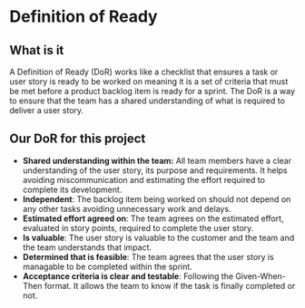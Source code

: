 # Definition of Ready

## What is it

A Definition of Ready (DoR) works like a checklist that ensures a task or user story is ready to be worked on meaning it is a set of criteria that must be met before a product backlog item is ready for a sprint. The DoR is a way to ensure that the team has a shared understanding of what is required to deliver a user story.

## Our DoR for this project

- **Shared understanding within the team:** All team members have a clear understanding of the user story, its purpose and requirements. It helps avoiding miscommunication and estimating the effort required to complete its development.
- **Independent**: The backlog item being worked on should not depend on any other tasks avoiding unnecessary work and delays. 
- **Estimated effort agreed on**: The team agrees on the estimated effort, evaluated in story points, required to complete the user story.
- **Is valuable**: The user story is valuable to the customer and the team and the team understands that impact.
- **Determined that is feasible**: The team agrees that the user story is managable to be completed within the sprint.
- **Acceptance criteria is clear and testable**: Following the Given-When-Then format. It allows the team to know if the task is finally completed or not.